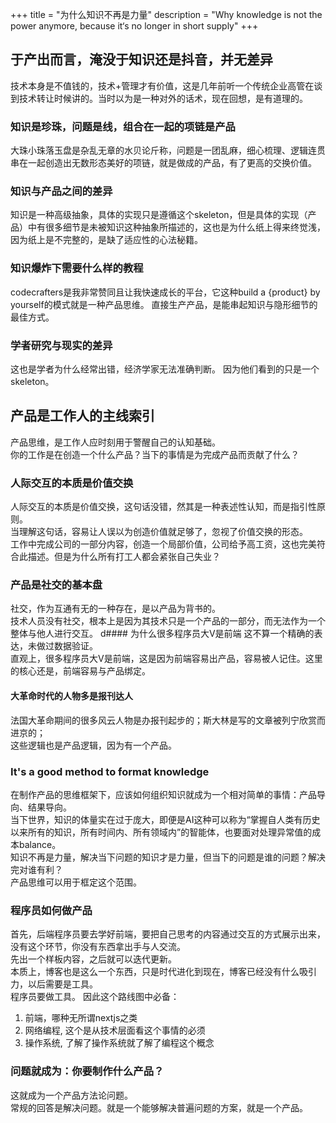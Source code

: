 +++
title = "为什么知识不再是力量"
description = "Why knowledge is not the power anymore, because it‘s no longer in short supply"
+++
## 于产出而言，淹没于知识还是抖音，并无差异
技术本身是不值钱的，技术+管理才有价值，这是几年前听一个传统企业高管在谈到技术转让时候讲的。当时以为是一种对外的话术，现在回想，是有道理的。
### 知识是珍珠，问题是线，组合在一起的项链是产品
大珠小珠落玉盘是杂乱无章的水贝论斤称，问题是一团乱麻，细心梳理、逻辑连贯串在一起创造出无数形态美好的项链，就是做成的产品，有了更高的交换价值。
### 知识与产品之间的差异
知识是一种高级抽象，具体的实现只是遵循这个skeleton，但是具体的实现（产品）中有很多细节是未被知识这种抽象所描述的，这也是为什么纸上得来终觉浅，因为纸上是不完整的，是缺了适应性的心法秘籍。
### 知识爆炸下需要什么样的教程
codecrafters是我非常赞同且让我快速成长的平台，它这种build a {product} by yourself的模式就是一种产品思维。
直接生产产品，是能串起知识与隐形细节的最佳方式。
### 学者研究与现实的差异
这也是学者为什么经常出错，经济学家无法准确判断。
因为他们看到的只是一个skeleton。
## 产品是工作人的主线索引
产品思维，是工作人应时刻用于警醒自己的认知基础。   
你的工作是在创造一个什么产品？当下的事情是为完成产品而贡献了什么？  
### 人际交互的本质是价值交换
人际交互的本质是价值交换，这句话没错，然其是一种表述性认知，而是指引性原则。  
当理解这句话，容易让人误以为创造价值就足够了，忽视了价值交换的形态。  
工作中完成公司的一部分内容，创造一个局部价值，公司给予高工资，这也完美符合此描述。但是为什么所有打工人都会紧张自己失业？
### 产品是社交的基本盘
社交，作为互通有无的一种存在，是以产品为背书的。  
技术人员没有社交，根本上是因为其技术只是一个产品的一部分，而无法作为一个整体与他人进行交互。
d#### 为什么很多程序员大V是前端
这不算一个精确的表达，未做过数据验证。   
直观上，很多程序员大V是前端，这是因为前端容易出产品，容易被人记住。这里的核心还是，前端容易与产品绑定。   
#### 大革命时代的人物多是报刊达人
法国大革命期间的很多风云人物是办报刊起步的；斯大林是写的文章被列宁欣赏而进京的；  
这些逻辑也是产品逻辑，因为有一个产品。
### It's a good method to format knowledge
在制作产品的思维框架下，应该如何组织知识就成为一个相对简单的事情：产品导向、结果导向。  
当下世界，知识的体量实在过于庞大，即便是AI这种可以称为“掌握自人类有历史以来所有的知识，所有时间内、所有领域内”的智能体，也要面对处理异常值的成本balance。  
知识不再是力量，解决当下问题的知识才是力量，但当下的问题是谁的问题？解决完对谁有利？  
产品思维可以用于框定这个范围。  
### 程序员如何做产品
首先，后端程序员要去学好前端，要把自己思考的内容通过交互的方式展示出来，没有这个环节，你没有东西拿出手与人交流。  
先出一个样板内容，之后就可以迭代更新。  
本质上，博客也是这么一个东西，只是时代进化到现在，博客已经没有什么吸引力，以后需要是工具。  
程序员要做工具。
因此这个路线图中必备：  
1. 前端，哪种无所谓nextjs之类
2. 网络编程, 这个是从技术层面看这个事情的必须
3. 操作系统, 了解了操作系统就了解了编程这个概念
### 问题就成为：你要制作什么产品？
这就成为一个产品方法论问题。  
常规的回答是解决问题。就是一个能够解决普遍问题的方案，就是一个产品。  

